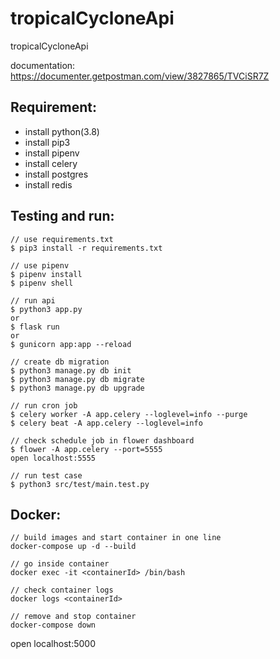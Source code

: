 # tropicalCycloneApi

tropicalCycloneApi

documentation: https://documenter.getpostman.com/view/3827865/TVCiSR7Z

## Requirement:

- install python(3.8)
- install pip3
- install pipenv
- install celery
- install postgres
- install redis

## Testing and run:

```
// use requirements.txt
$ pip3 install -r requirements.txt

// use pipenv
$ pipenv install
$ pipenv shell

// run api
$ python3 app.py
or
$ flask run
or
$ gunicorn app:app --reload

// create db migration
$ python3 manage.py db init
$ python3 manage.py db migrate
$ python3 manage.py db upgrade

// run cron job
$ celery worker -A app.celery --loglevel=info --purge
$ celery beat -A app.celery --loglevel=info

// check schedule job in flower dashboard
$ flower -A app.celery --port=5555
open localhost:5555

// run test case
$ python3 src/test/main.test.py
```

## Docker:

```
// build images and start container in one line
docker-compose up -d --build

// go inside container
docker exec -it <containerId> /bin/bash

// check container logs
docker logs <containerId>

// remove and stop container
docker-compose down
```

open localhost:5000
